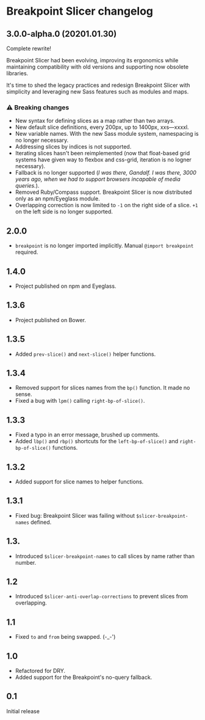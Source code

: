 Breakpoint Slicer changelog
===========================


3.0.0-alpha.0 (20201.01.30)
---------------------------

Complete rewrite!

Breakpoint Slicer had been evolving, improving its ergonomics while maintaining compatibility with old versions and supporting now obsolete libraries.

It's time to shed the legacy practices and redesign Breakpoint Slicer with simplicity and leveraging new Sass features such as modules and maps.

### ⚠ Breaking changes
- New syntax for defining slices as a map rather than two arrays.
- New default slice definitions, every 200px, up to 1400px, xxs—xxxxl.
- New variable names. With the new Sass module system, namespacing is no longer necessary.
- Addressing slices by indices is not supported.
- Iterating slices hasn't been reimplemented (now that float-based grid systems have given way to flexbox and css-grid, iteration is no logner necessary).
- Fallback is no longer supported (*I was there, Gandalf. I was there, 3000 years ago, when we had to support browsers incapable of media queries.*).
- Removed Ruby/Compass support. Breakpoint Slicer is now distributed only as an npm/Eyeglass module.
- Overlapping correction is now limited to `-1` on the right side of a slice. `+1` on the left side is no longer supported.


2.0.0
----

- `breakpoint` is no longer imported implicitly. Manual `@import breakpoint` required.


1.4.0
----

- Project published on npm and Eyeglass.

1.3.6
----

- Project published on Bower.

1.3.5
----

- Added `prev-slice()` and `next-slice()` helper functions.


1.3.4
----

- Removed support for slices names from the `bp()` function. It made no sense.
- Fixed a bug with `lpm()` calling `right-bp-of-slice()`.


1.3.3
----

- Fixed a typo in an error message, brushed up comments.
- Added `lbp()` and `rbp()` shortcuts for the `left-bp-of-slice()` and `right-bp-of-slice()` functions.


1.3.2
----

- Added support for slice names to helper functions.


1.3.1
----

- Fixed bug: Breakpoint Slicer was failing without `$slicer-breakpoint-names` defined.


1.3.
---

- Introduced `$slicer-breakpoint-names` to call slices by name rather than number.


1.2
---

- Introduced `$slicer-anti-overlap-corrections` to prevent slices from overlapping.


1.1
---

- Fixed `to` and `from` being swapped. (-_-')


1.0
---

- Refactored for DRY.
- Added support for the Breakpoint's no-query fallback.


0.1
---

Initial release
